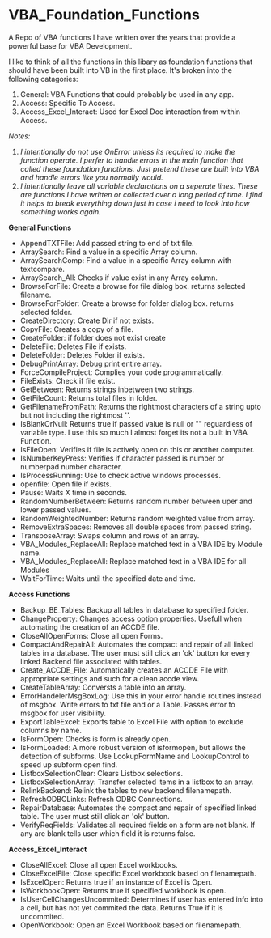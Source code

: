 # VBA_Foundation_Functions
A Repo of VBA functions I have written over the years that provide a powerful base for VBA Development.

I like to think of all the functions in this libary as foundation functions that should have been built into VB in the first place. It's broken into the following catagories:

1. General: VBA Functions that could probably be used in any app.
2. Access: Specific To Access.
3. Access_Excel_Interact: Used for Excel Doc interaction from within Access.

*Notes:*
1. *I intentionally do not use OnError unless its required to make the function operate. I perfer to handle errors in the main function that called these foundation functions. Just pretend these are built into VBA and handle errors like you normally would.*
2. *I intentionally leave all variable declarations on a seperate lines. These are functions I have written or collected over a long period of time. I find it helps to break everything down just in case i need to look into how something works again.*

**General Functions**
- AppendTXTFile: Add passed string to end of txt file.
- ArraySearch: Find a value in a specific Array column.
- ArraySearchComp: Find a value in a specific Array column with textcompare.
- ArraySearch_All: Checks if value exist in any Array column.
- BrowseForFile: Create a browse for file dialog box. returns selected filename.
- BrowseForFolder: Create a browse for folder dialog box. returns selected folder.
- CreateDirectory: Create Dir if not exists.
- CopyFile: Creates a copy of a file.
- CreateFolder: if folder does not exist create
- DeleteFile: Deletes File if exists.
- DeleteFolder: Deletes Folder if exists.
- DebugPrintArray: Debug print entire array.
- ForceCompileProject: Complies your code programmatically.
- FileExists: Check if file exist.
- GetBetween: Returns strings inbetween two strings.
- GetFileCount: Returns total files in folder.
- GetFilenameFromPath: Returns the rightmost characters of a string upto but not including the rightmost '\'.
- IsBlankOrNull: Returns true if passed value is null or "" reguardless of variable type. I use this so much I almost forget its not a built in VBA Function.
- IsFileOpen: Verifies if file is actively open on this or another computer.
- IsNumberKeyPress: Verifies if character passed is number or numberpad number character.
- IsProcessRunning: Use to check active windows processes.
- openfile: Open file if exists.
- Pause: Waits X time in seconds.
- RandomNumberBetween: Returns random number between uper and lower passed values.
- RandomWeightedNumber: Returns random weighted value from array.
- RemoveExtraSpaces: Removes all double spaces from passed string.
- TransposeArray: Swaps column and rows of an array.
- VBA_Modules_ReplaceAll: Replace matched text in a VBA IDE by Module name.
- VBA_Modules_ReplaceAll: Replace matched text in a VBA IDE for all Modules
- WaitForTime: Waits until the specified date and time.

**Access Functions**
- Backup_BE_Tables: Backup all tables in database to specified folder. 
- ChangeProperty: Changes access option properties. Usefull when automating the creation of an ACCDE file.
- CloseAllOpenForms: Close all open Forms.
- CompactAndRepairAll: Automates the compact and repair of all linked tables in a database. The user must still click an 'ok' button for every linked Backend file associated with tables.
- Create_ACCDE_File: Automatically creates an ACCDE File with appropriate settings and such for a clean accde view.
- CreateTableArray: Conversts a table into an array.
- ErrorHandelerMsgBoxLog: Use this in your error handle routines instead of msgbox. Write errors to txt file and or a Table. Passes error to msgbox for user visibility.
- ExportTableExcel: Exports table to Excel File with option to exclude columns by name.
- IsFormOpen: Checks is form is already open.
- IsFormLoaded: A more robust version of isformopen, but allows the detection of subforms. Use LookupFormName and LookupControl to speed up subform open find.
- ListboxSelectionClear: Clears Listbox selections.
- ListboxSelectionArray: Transfer selected items in a listbox to an array.
- RelinkBackend: Relink the tables to new backend filenamepath.
- RefreshODBCLinks: Refresh ODBC Connections.
- RepairDatabase: Automates the compact and repair of specified linked table. The user must still click an 'ok' button.
- VerifyReqFields: Validates all required fields on a form are not blank. If any are blank tells user which field it is returns false.

**Access_Excel_Interact**
- CloseAllExcel: Close all open Excel workbooks.
- CloseExcelFile: Close specific Excel workbook based on filenamepath.
- IsExcelOpen: Returns true if an instance of Excel is Open.
- IsWorkbookOpen: Returns true if specified workbook is open.
- IsUserCellChangesUncommited: Determines if user has entered info into a cell, but has not yet commited the data. Returns True if it is uncommited.
- OpenWorkbook: Open an Excel Workbook based on filenamepath.


